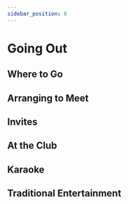 ```yaml
---
sidebar_position: 8
---
```


# Going Out

## Where to Go

## Arranging to Meet

## Invites

## At the Club

## Karaoke

## Traditional Entertainment